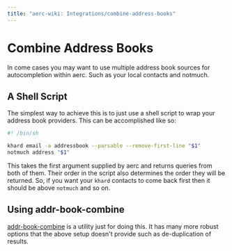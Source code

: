 ```yaml
---
title: "aerc-wiki: Integrations/combine-address-books"
---
```


# Combine Address Books

In come cases you may want to use multiple address book sources for
autocompletion within aerc. Such as your local contacts and notmuch.

## A Shell Script

The simplest way to achieve this is to just use a shell script to wrap your
address book providers. This can be accomplished like so:

```bash
#! /bin/sh

khard email -a addressbook --parsable --remove-first-line "$1"
notmuch address "$1"
```

This takes the first argument supplied by aerc and returns queries from both of
them. Their order in the script also determines the order they will be
returned. So, if you want your `khard` contacts to come back first then it
should be above `notmuch` and so on.

## Using addr-book-combine

[addr-book-combine](https://jasoncarloscox.com/creations/addr-book-combine/)
is a utility just for doing this. It has many more robust options that the
above setup doesn't provide such as de-duplication of results.
